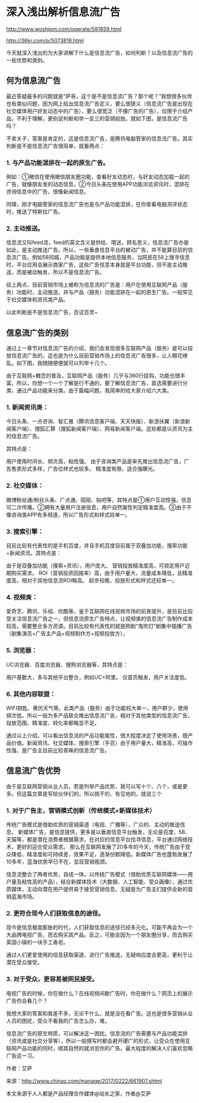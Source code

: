 # 深入浅出解析信息流广告  

http://www.woshipm.com/operate/591859.html  

http://36kr.com/p/5073816.html


今天就深入浅出的为大家讲解下什么是信息流广告，如何判断？以及信息流广告的一些优势和类别。


## 何为信息流广告

最近答疑最多的问题就是“萨哥，这个是不是信息流广告？那个呢？”我想很多伙伴也有类似问题，因为网上给出信息流广告定义，要么很狭义（信息流广告是出现在社交媒体用户好友动态中的广告），要么很宽泛（不像广告的广告），仅限于介绍产品，不利于理解，更别说判断和举一反三的营销投放。就如下图，是信息流广告吗？



不卖关子，答案是肯定的，这是信息流广告，是腾讯电脑管家的信息流广告。其实判断是不是信息流广告很简单，就看两点：

### 1. 与产品功能混排在一起的原生广告。

例如：①微信在使用微信朋友圈功能，查看好友动态时，与好友动态加载一起的广告，就像朋友发的动态信息。②今日头条在使用APP功能浏览资讯时，混排在咨询信息中的广告，很像新闻信息。

同理，刚才电脑管家的信息流广告也是与产品功能混排，在你查看电脑测评状态时，推送了特斯拉广告。

### 2. 主动推送。

信息流又叫feed流，feed的英文含义是供给、喂送，顾名思义，信息流广告亦是如此，是主动推送广告。所以，一些垂直信息平台的被动广告，并不能算目前的信息流广告。例如58同城，产品功能是提供本地信息服务，当网民在58上搜寻信息时，平台应用会展示商家广告，这些广告信息本身就是平台功能，但不是主动推送，而是被动触发，所以不是信息流广告。

综上两点，目前营销市场上被称为信息流的广告是：用户在使用互联网产品（服务）功能时，主动推送，并与产品（服务）功能混排在一起的原生广告。一般常见于社交媒体和资讯类产品。

以此判断是不是信息流广告，百试百灵~

## 信息流广告的类别

通过上一章节对信息流广告的介绍，我们会发现很多互联网产品（服务）是可以投放信息流广告的，这也是为什么目前营销市场上的信息流广告很多，让人眼花缭乱。如下图，我随随便便就可以列举十几个。



由于互联网+概念的普及，互联网产品（服务）几乎与360行挂钩，功能也很丰富。所以，你想一个一个了解是行不通的，要了解信息流广告，首选需要进行分类，通过产品功能来分类。由于篇幅问题，我简单的给大家介绍六大类。

### 1. 新闻资讯类：

今日头条、一点咨询、智汇推（腾讯信息客户端、天天快报）、新浪扶翼（新浪新闻客户端）、搜狐汇算（搜狐新闻客户端）、网易新闻客户端。这些都是以资讯为主的信息流广告。

其特点是：

用户使用时间长、频次高，粘性强。
由于咨询类产品是率先推出信息流广告，广告售卖形式多样，广告位样式也较多。
精准度有限，适合强曝光。
### 2. 社交媒体：

微博粉丝通/粉丝头条、广点通、陌陌、贴吧等，其特点是①用户互动性强，信息可二次传播。②拥有大量用户注册信息，用户自然属性判定精准度高。③由于不像咨询类APP有多频道，所以广告形式和样式较单一。

### 3. 搜索引擎：

目前比较有代表性的是手机百度，并且手机百度目前属于双叠加功能，搜索功能+新闻资讯。其特点是：

由于是双叠加功能（搜索+资讯），用户庞大。
营销投放精准度高，可锁定用户近期购买需求。
ROI（营销投资回报率）高，由于用户量大，流量成本降低，且精准度高，相对于其他信息流ROI略高。
起步较晚，投放形式和样式还较单一。
### 4. 视频类：

爱奇艺、腾讯、乐视、优酷等。鉴于互联网在线视频市场的前景提升，是目前比较受关注信息流广告之一，但信息流原生广告特点，让视频类的信息流广告制作成本较高，需要整合多方资源。目前比较有代表性的就是网剧“鬼吹灯”剧集中插播广告（剧集演员+广告主产品+视频制作方+视频投放方）。

### 5. 浏览器：

UC浏览器、百度浏览器、搜狗浏览器等，其特点是：

用户基数大，多与其他平台整合，例如UC+阿里。
仅首页触发，用户关注度低。
### 6. 其他内容联盟：

WIFI钥匙、黄历天气等。此类产品（服务）由于功能较大单一，用户群少，使用频次低。所以一般为多产品联合推出信息流广告，相对于其他类型的信息流广告，投放范围、精准度、转化率都略显不足。

通过以上介绍，可以看出信息流的产品功能属性，很大程度决定了使用场景，既产品价值。新闻资讯、社交媒体、搜索引擎（手百）由于用户量大，精准高，可操作性强，是广告主目前比较青睐的信息流广告。

## 信息流广告优势

由于是互联网营销从业人员，若是列举产品优势，我可以写十个、八个，或是更多。但这篇文章是写给伙伴们的，所以挑干的、有见地的，就说三个

### 1. 对于广告主，营销模式创新（传统模式+新媒体技术）

传统广告模式是借助优质的营销渠道（电视、广播等），广众的、主动的推送信息。
新媒体广告，是信息提供，更多是以垂直信息平台触发，无论是百度、58、天猫等，都是潜在消费者根据需求，在对应的信息平台找寻信息，平台通过网络技术，更好的迎合受众需求。
那么在互联网发展了20多年的今天，传统广告由于受众降低、精准度和可持续差，效果不足，逐渐份额降低。新媒体广告也蓬勃发展了10多年，蓝海优势早已不在，显现营销瓶颈。

信息流整合了两者优势，自成一体。以传统广告模式（借助优质互联网媒体——用户量及粘性高的产品），结合新媒体技术（大数据、人工智能、受众画像），通过优质媒体，主动向潜在用户提供易于接受营销信息。无疑是为广告主们提供全新的营销蓝海市场。

### 2. 更符合现今人们获取信息的途径。

现今是信息极度膨胀的时代，人们获取信息的途径已经多元化。可能不再会为一个大品牌电视广告，而去购买其产品。反之，可能会因为一个朋友圈分享，而去购买英国小镇的一块手工香皂。

通过人们更爱使用的信息获取渠道，进行广告推送，无疑响应度会更高，更利于让潜在受众接受。



### 3. 对于受众，更容易被网民接受。

电视广告的时候，你在做什么？在线视频间歇广告时，你在做什么？网页上的展示广告你会看几个？

我想大家的答案和我差不多，无论干什么，就是没在看广告。这也是很多营销从业人员的困扰，受众不看我的广告怎么办，难。

信息流广告的原生特质，可以解决这一困扰。信息流的广告需要与产品功能混排（资讯或是社交分享等），所以一般撰写时都会避开硬广的形式，让受众在使用互联网产品功能的同时，顺其自然的就浏览你的广告。最大程度的解决人们喜欢忽略广告这一习。

 

作者：艾萨

来源：http://www.chinaz.com/manage/2017/0222/661907.shtml

本文来源于人人都是产品经理合作媒体@站长之家，作者@艾萨
